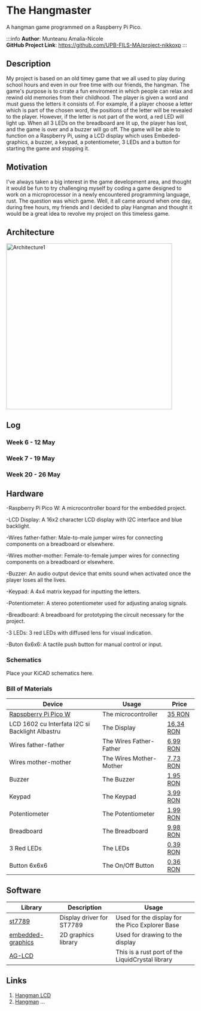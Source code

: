 # The Hangmaster
A hangman game programmed on a Raspberry Pi Pico. 

:::info 
**Author**: Munteanu Amalia-Nicole \
**GitHub Project Link**: https://github.com/UPB-FILS-MA/project-nikkoxp
:::

## Description

My project is based on an old timey game that we all used to play during school hours and even in our free time with our friends, the hangman. The game's purpose is to crrate a fun enviroment in which people can relax and rewind old memories from their childhood. The player is given a word and must guess the letters it consists of. For example, if a player choose a letter which is part of the chosen word, the positions of the letter will be revealed to the player. However, if the letter is not part of the word, a red LED will light up. When all 3 LEDs on the breadboard are lit up, the player has lost, and the game is over and a buzzer will go off. The game will be able to function on a Raspberry Pi, using a LCD display which uses Embeded-graphics, a buzzer, a keypad, a potentiometer, 3 LEDs and a button for starting the game and stopping it. 

## Motivation

I've always taken a big interest in the game development area, and thought it would be fun to try challenging myself by coding a game designed to work on a microprocessor in a newly encountered programming language, rust. The question was which game. Well, it all came around when one day, during free hours, my friends and I decided to play Hangman and thought it would be a great idea to revolve my project on this timeless game.

## Architecture 

<img width="443" alt="Architecture1" src="https://github.com/nikkoxp/upb-fils-ma.github.io/assets/163386570/e20722b9-ee21-4c65-a625-b7a9bce18401">


## Log

<!-- write every week your progress here -->

### Week 6 - 12 May

### Week 7 - 19 May

### Week 20 - 26 May

## Hardware

-Raspberry Pi Pico W: A microcontroller board for the embedded project.

-LCD Display: A 16x2 character LCD display with I2C interface and blue backlight.

-Wires father-father: Male-to-male jumper wires for connecting components on a breadboard or elsewhere.

-Wires mother-mother: Female-to-female jumper wires for connecting components on a breadboard or elsewhere.

-Buzzer: An audio output device that emits sound when activated once the player loses all the lives.

-Keypad: A 4x4 matrix keypad for inputting the letters.

-Potentiometer: A stereo potentiometer used for adjusting analog signals.

-Breadboard: A breadboard for prototyping the circuit necessary for the project.

-3 LEDs: 3 red LEDs with diffused lens for visual indication.

-Buton 6x6x6: A tactile push button for manual control or input.

### Schematics

Place your KiCAD schematics here.

### Bill of Materials

<!-- Fill out this table with all the hardware components that you might need.

The format is 
```
| [Device](link://to/device) | This is used ... | [price](link://to/store) |

```

-->

| Device | Usage | Price |
|--------|--------|-------|
| [Rapspberry Pi Pico W](https://www.raspberrypi.com/documentation/microcontrollers/raspberry-pi-pico.html) | The microcontroller | [35 RON](https://www.optimusdigital.ro/en/raspberry-pi-boards/12394-raspberry-pi-pico-w.html) |
| LCD 1602 cu Interfata I2C si Backlight Albastru | The Display | [16,34 RON](https://www.optimusdigital.ro/ro/optoelectronice-lcd-uri/2894-lcd-cu-interfata-i2c-si-backlight-albastru.html) |
| Wires father-father | The Wires Father-Father | [6,99 RON](https://www.optimusdigital.ro/ro/fire-fire-mufate/884-set-fire-tata-tata-40p-10-cm.html?search_query=fire&results=437) |
| Wires mother-mother | The Wires Mother-Mother | [7,73 RON](https://www.optimusdigital.ro/ro/fire-fire-mufate/652-fire-colorate-mama-mama-40p-10-cm.html?search_query=fire&results=437) |
| Buzzer | The Buzzer | [1,95 RON](https://www.optimusdigital.ro/ro/audio-buzzere/12247-buzzer-pasiv-de-33v-sau-3v.html?search_query=buzzer&results=62) |
| Keypad | The Keypad | [3,99 RON](https://www.optimusdigital.ro/ro/optoelectronice-lcd-uri/2894-lcd-cu-interfata-i2c-si-backlight-albastru.html) |
| Potentiometer | The Potentiometer | [1,99 RON](https://www.optimusdigital.ro/ro/componente-electronice-potentiometre/1886-potentiometru-stereo-10k.html?search_query=Potentiometru+stereo+10k&results=2) |
| Breadboard | The Breadboard | [9,98 RON](https://www.optimusdigital.ro/ro/prototipare-breadboard-uri/8-breadboard-830-points.html?search_query=Breadboard&results=145) |
| 3 Red LEDs | The LEDs | [0,39 RON](https://www.optimusdigital.ro/ro/optoelectronice-led-uri/696-led-rou-de-3-mm-cu-lentile-difuze.html?search_query=LED&results=818) |
| Button 6x6x6 | The On/Off Button | [0,36 RON](https://www.optimusdigital.ro/ro/butoane-i-comutatoare/1119-buton-6x6x6.html) |


## Software

| Library | Description | Usage |
|---------|-------------|-------|
| [st7789](https://github.com/almindor/st7789) | Display driver for ST7789 | Used for the display for the Pico Explorer Base |
| [embedded-graphics](https://github.com/embedded-graphics/embedded-graphics) | 2D graphics library | Used for drawing to the display |
| [AG-LCD](https://github.com/mjhouse/ag-lcd) | | This is a rust port of the LiquidCrystal library |


## Links

<!-- Add a few links that inspired you and that you think you will use for your project -->

1. [Hangman LCD](https://ocw.cs.pub.ro/courses/pm/prj2021/alazar/hangman_lcd)
2. [Hangman](https://ocw.cs.pub.ro/courses/pm/prj2022/imacovei/iarina.dalimon)
...
